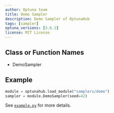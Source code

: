 ```yaml
---
author: Optuna team
title: Demo Sampler
description: Demo Sampler of OptunaHub
tags: [sampler]
optuna_versions: [3.6.1]
license: MIT License
---
```


## Class or Function Names

- DemoSampler

## Example

```python
module = optunahub.load_module("samplers/demo")
sampler = module.DemoSampler(seed=42)
```

See [`example.py`](https://github.com/optuna/optunahub-registry/blob/main/package/samplers/demo/example.py) for more details.
